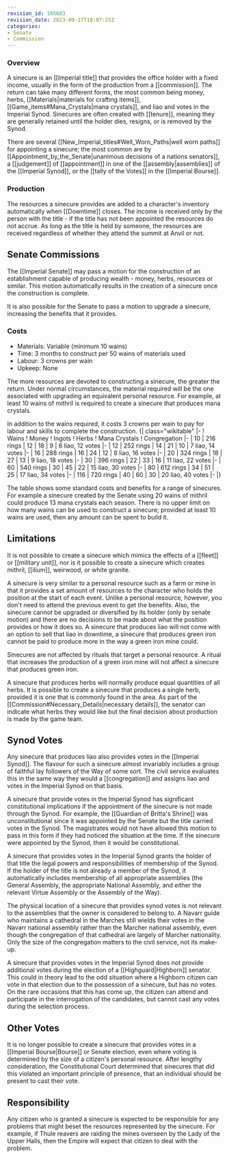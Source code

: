 ```yaml
---
revision_id: 105683
revision_date: 2023-09-17T18:07:25Z
categories:
- Senate
- Commission
---
```


### Overview
A sinecure is an [[Imperial title]] that provides the office holder with a fixed income, usually in the form of the production from a [[commission]]. The return can take many different forms, the most common being money, herbs, [[Materials|materials for crafting items]], [[Game_items#Mana_Crystals|mana crystals]], and liao and votes in the Imperial Synod. Sinecures are often created with [[tenure]], meaning they are generally retained until the holder dies, resigns, or is removed by the Synod.

There are several [[New_Imperial_titles#Well_Worn_Paths|well worn paths]] for appointing a sinecure; the most common are by [[Appointment_by_the_Senate|unanimous decisions of a nations senators]], a [[judgement]] of [[appointment]] in one of the [[assembly|assemblies]] of the [[Imperial Synod]], or the [[tally of the Votes]] in the [[Imperial Bourse]].

### Production
The resources a sinecure provides are added to a character's inventory automatically when [[Downtime]] closes. The income is received only by the person with the title - if the title has not been appointed the resources do not accrue. As long as the title is held by someone, the resources are received regardless of whether they attend the summit at Anvil or not.
## Senate Commissions
The [[Imperial Senate]] may pass a motion for the construction of an establishment capable of producing wealth - money, herbs, resources or similar. This motion automatically results in the creation of a sinecure once the construction is complete.

It is also possible for the Senate to pass a motion to upgrade a sinecure, increasing the benefits that it provides.
### Costs
* Materials: Variable (minimum 10 wains)
* Time: 3 months to construct per 50 wains of materials used
* Labour: 3 crowns per wain
* Upkeep: None

The more resources are devoted to constructing a sinecure, the greater the return. Under normal circumstances, the material required will be the one associated with upgrading an equivalent personal resource. For example, at least 10 wains of mithril is required to create a sinecure that produces mana crystals.

In addition to the wains required, it costs 3 crowns per wain to pay for labour and skills to complete the construction.
{| class="wikitable"
|-
! Wains
! Money
! Ingots
! Herbs
! Mana Crystals
! Congregation
|-
| 10
| 216 rings
| 12 
| 18
| 9
| 6 liao, 12 votes
|-
| 12
| 252 rings
| 14
| 21
| 10
| 7 liao, 14 votes
|-
| 16
| 288 rings
| 16
| 24
| 12
| 8 liao, 16 votes
|-
| 20
| 324 rings
| 18
| 27
| 13
| 9 liao, 18 votes
|-
| 30
| 396 rings
| 22
| 33
| 16
| 11 liao, 22 votes
|-
| 60
| 540 rings
| 30
| 45
| 22
| 15 liao, 30 votes
|-
| 80
| 612 rings
| 34
| 51
| 25
| 17 liao, 34 votes
|-
| 116
| 720 rings
| 40
| 60
| 30
| 20 liao, 40 votes
|-
|}

The table shows some standard costs and benefits for a range of sinecures. For example a sinecure created by the Senate using 20 wains of mithril could produce 13 mana crystals each season. There is no upper limit on how many wains can be used to construct a sinecure; provided at least 10 wains are used, then any amount can be spent to build it.

## Limitations
It is not possible to create a sinecure which mimics the effects of a [[fleet]] or [[military unit]], nor is it possible to create a sinecure which creates mithril, [[ilium]], weirwood, or white granite.

A sinecure is very similar to a personal resource such as a farm or mine in that it provides a set amount of resources to the character who holds the position at the start of each event. Unlike a personal resource, however, you don't need to attend the previous event to get the benefits. Also, the sinecure cannot be upgraded or diversified by its holder (only by senate motion) and there are no decisions to be made about what the position provides or how it does so. A sinecure that produces liao will not come with an option to sell that liao in downtime, a sinecure that produces green iron cannot be paid to produce more in the way a green iron mine could.

Sinecures are not affected by rituals that target a personal resource. A ritual that increases the production of a green iron mine will not affect a sinecure that produces green iron.

A sinecure that produces herbs will normally produce equal quantities of all herbs. It is possible to create a sinecure that produces a single herb, provided it is one that is commonly found in the area. As part of the [[Commission#Necessary_Details|necessary details]], the senator can indicate what herbs they would like but the final decision about production is made by the game team.

## Synod Votes
Any sinecure that produces liao also provides votes in the [[Imperial Synod]]. The flavour for such a sinecure almost invariably includes a group of faithful lay followers of the Way of some sort. The civil service evaluates this in the same way they would a [[congregation]] and assigns liao and votes in the Imperial Synod on that basis.

A sinecure that provide votes in the Imperial Synod has significant constitutional implications if the appointment of the sinecure is not made through the Synod. For example, the [[Guardian of Britta's Shrine]] was unconstitutional since it was appointed by the Senate but the title carried votes in the Synod. The magistrates would not have allowed this motion to pass in this form if they had noticed the situation at the time. If the sinecure were appointed by the Synod, then it would be constitutional.

A sinecure that provides votes in the Imperial Synod grants the holder of that title the legal powers and responsibilities of membership of the Synod. If the holder of the title is not already a member of the Synod, it automatically includes membership of all appropriate assemblies (the General Assembly, the appropriate National Assembly, and either the relevant Virtue Assembly or the Assembly of the Way).

The physical location of a sinecure that provides synod votes is not relevant to the assemblies that the owner is considered to belong to. A Navarr guide who maintains a cathedral in the Marches still wields their votes in the Navarr national assembly rather than the Marcher national assembly, even though the congregation of that cathedral are largely of Marcher nationality. Only the size of the congregation matters to the civil service, not its make-up.

A sinecure that provides votes in the Imperial Synod does not provide additional votes during the election of a [[Highguard|Highborn]] senator. This could in theory lead to the odd situation where a Highborn citizen can vote in that election due to the possession of a sinecure, but has no votes. On the rare occasions that this has come up, the citizen can attend and participate in the interrogation of the candidates, but cannot cast any votes during the selection process.

## Other Votes
It is no longer possible to create a sinecure that provides votes in a [[Imperial Bourse|Bourse]] or Senate election, even where voting is determined by the size of a citizen's personal resource. After lengthy consideration, the Constitutional Court determined that sinecures that did this violated an important principle of presence, that an individual should be present to cast their vote.

## Responsibility
Any citizen who is granted a sinecure is expected to be responsible for any problems that might beset the resources represented by the sinecure. For example, if Thule reavers are raiding the mines overseen by the Lady of the Upper Halls, then the Empire will expect that citizen to deal with the problem.


